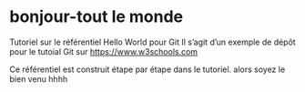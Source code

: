 # bonjour-tout le monde
Tutoriel sur le référentiel Hello World pour Git
Il s’agit d’un exemple de dépôt pour le tutoial Git sur https://www.w3schools.com

Ce référentiel est construit étape par étape dans le tutoriel.
alors soyez le bien venu
hhhh
